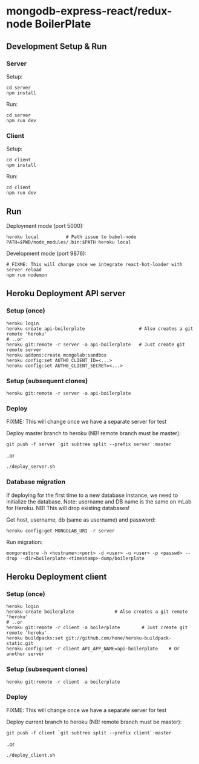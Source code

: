 # mongodb-express-react/redux-node BoilerPlate

## Development Setup & Run


### Server

Setup:

    cd server
    npm install

Run:

    cd server
    npm run dev

### Client

Setup:

    cd client
    npm install

Run:

    cd client
    npm run dev

## Run

Deployment mode (port 5000):

    heroku local          # Path issue to babel-node
    PATH=$PWD/node_modules/.bin:$PATH heroku local

Development mode (port 9876):

    # FIXME: This will change once we integrate react-hot-loader with server reload
    npm run nodemon

## Heroku Deployment API server

### Setup (once)

    heroku login
    heroku create api-boilerplate                    # Also creates a git remote 'heroku'
    # ..or
    heroku git:remote -r server -a api-boilerplate   # Just create git remote server
    heroku addons:create mongolab:sandbox
    heroku config:set AUTH0_CLIENT_ID=<...>
    heroku config:set AUTH0_CLIENT_SECRET=<...>

### Setup (subsequent clones)

    heroku git:remote -r server -a api-boilerplate

### Deploy

FIXME: This will change once we have a separate server for test

Deploy master branch to heroku (NB! remote branch must be master):

    git push -f server `git subtree split --prefix server`:master

..or

    ./deploy_server.sh

### Database migration

If deploying for the first time to a new database instance, we need to initialize the database.
Note: username and DB name is the same on mLab for Heroku.
NB! This will drop existing databases!

Get host, username, db (same as username) and password:

    heroku config:get MONGOLAB_URI -r server

Run migration:

    mongorestore -h <hostname>:<port> -d <user> -u <user> -p <passwd> --drop --dir=boilerplate-<timestamp>-dump/boilerplate

## Heroku Deployment client

### Setup (once)

    heroku login
    heroku create boilerplate               # Also creates a git remote 'heroku'
    # ..or
    heroku git:remote -r client -a boilerplate        # Just create git remote 'heroku'
    heroku buildpacks:set git://github.com/hone/heroku-buildpack-static.git
    heroku config:set -r client API_APP_NAME=api-boilerplate    # Or another server

### Setup (subsequent clones)

    heroku git:remote -r client -a boilerplate

### Deploy

FIXME: This will change once we have a separate server for test

Deploy current branch to heroku (NB! remote branch must be master):

    git push -f client `git subtree split --prefix client`:master


..or

    ./deploy_client.sh
